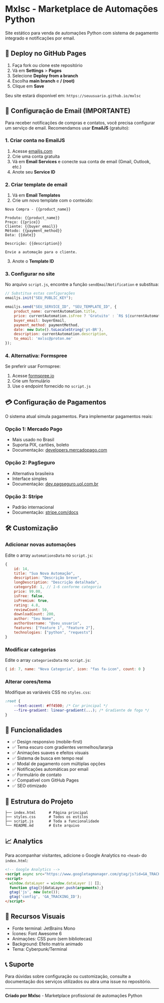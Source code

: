 # Mxlsc - Marketplace de Automações Python

Site estático para venda de automações Python com sistema de pagamento integrado e notificações por email.

## 🚀 Deploy no GitHub Pages

1. Faça fork ou clone este repositório
2. Vá em **Settings** > **Pages**
3. Selecione **Deploy from a branch**
4. Escolha **main branch** e **/ (root)**
5. Clique em **Save**

Seu site estará disponível em: `https://seuusuario.github.io/mxlsc`

## 📧 Configuração de Email (IMPORTANTE)

Para receber notificações de compras e contatos, você precisa configurar um serviço de email. Recomendamos usar **EmailJS** (gratuito):

### 1. Criar conta no EmailJS

1. Acesse [emailjs.com](https://www.emailjs.com)
2. Crie uma conta gratuita
3. Vá em **Email Services** e conecte sua conta de email (Gmail, Outlook, etc.)
4. Anote seu **Service ID**

### 2. Criar template de email

1. Vá em **Email Templates**
2. Crie um novo template com o conteúdo:

```
Nova Compra - {{product_name}}

Produto: {{product_name}}
Preço: {{price}}
Cliente: {{buyer_email}}
Método: {{payment_method}}
Data: {{date}}

Descrição: {{description}}

Envie a automação para o cliente.
```

3. Anote o **Template ID**

### 3. Configurar no site

No arquivo `script.js`, encontre a função `sendEmailNotification` e substitua:

```javascript
// Substitua estas configurações
emailjs.init("SEU_PUBLIC_KEY");

emailjs.send("SEU_SERVICE_ID", "SEU_TEMPLATE_ID", {
    product_name: currentAutomation.title,
    price: currentAutomation.isFree ? 'Gratuito' : `R$ ${currentAutomation.price.toFixed(2)}`,
    buyer_email: buyerEmail,
    payment_method: paymentMethod,
    date: new Date().toLocaleString('pt-BR'),
    description: currentAutomation.description,
    to_email: 'mxlsc@proton.me'
});
```

### 4. Alternativa: Formspree

Se preferir usar Formspree:

1. Acesse [formspree.io](https://formspree.io)
2. Crie um formulário
3. Use o endpoint fornecido no `script.js`

## 💳 Configuração de Pagamentos

O sistema atual simula pagamentos. Para implementar pagamentos reais:

### Opção 1: Mercado Pago
- Mais usado no Brasil
- Suporta PIX, cartões, boleto
- Documentação: [developers.mercadopago.com](https://developers.mercadopago.com)

### Opção 2: PagSeguro
- Alternativa brasileira
- Interface simples
- Documentação: [dev.pagseguro.uol.com.br](https://dev.pagseguro.uol.com.br)

### Opção 3: Stripe
- Padrão internacional
- Documentação: [stripe.com/docs](https://stripe.com/docs)

## 🛠️ Customização

### Adicionar novas automações

Edite o array `automationsData` no `script.js`:

```javascript
{
    id: 14,
    title: "Sua Nova Automação",
    description: "Descrição breve",
    longDescription: "Descrição detalhada",
    categoryId: 1, // 1-6 conforme categoria
    price: 99.00,
    isFree: false,
    isPremium: true,
    rating: 4.8,
    reviewCount: 50,
    downloadCount: 200,
    author: "Seu Nome",
    authorUsername: "@seu_usuario",
    features: ["Feature 1", "Feature 2"],
    technologies: ["python", "requests"]
}
```

### Modificar categorias

Edite o array `categoriesData` no `script.js`:

```javascript
{ id: 7, name: "Nova Categoria", icon: "fas fa-icon", count: 0 }
```

### Alterar cores/tema

Modifique as variáveis CSS no `styles.css`:

```css
:root {
    --text-accent: #ff4500; /* Cor principal */
    --fire-gradient: linear-gradient(...); /* Gradiente de fogo */
}
```

## 📱 Funcionalidades

- ✅ Design responsivo (mobile-first)
- ✅ Tema escuro com gradientes vermelhos/laranja
- ✅ Animações suaves e efeitos visuais
- ✅ Sistema de busca em tempo real
- ✅ Modal de pagamento com múltiplas opções
- ✅ Notificações automáticas por email
- ✅ Formulário de contato
- ✅ Compatível com GitHub Pages
- ✅ SEO otimizado

## 🔧 Estrutura do Projeto

```
├── index.html      # Página principal
├── styles.css      # Todos os estilos
├── script.js       # Toda a funcionalidade
└── README.md       # Este arquivo
```

## 📈 Analytics

Para acompanhar visitantes, adicione o Google Analytics no `<head>` do `index.html`:

```html
<!-- Google Analytics -->
<script async src="https://www.googletagmanager.com/gtag/js?id=GA_TRACKING_ID"></script>
<script>
  window.dataLayer = window.dataLayer || [];
  function gtag(){dataLayer.push(arguments);}
  gtag('js', new Date());
  gtag('config', 'GA_TRACKING_ID');
</script>
```

## 🎨 Recursos Visuais

- Fonte terminal: JetBrains Mono
- Ícones: Font Awesome 6
- Animações: CSS puro (sem bibliotecas)
- Background: Efeito matrix animado
- Tema: Cyberpunk/Terminal

## 📞 Suporte

Para dúvidas sobre configuração ou customização, consulte a documentação dos serviços utilizados ou abra uma issue no repositório.

---

**Criado por Mxlsc** - Marketplace profissional de automações Python

